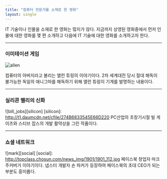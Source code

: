 ```yaml
---
title: "컴퓨터 전문가를 소재로 한 영화" 
layout: single 
---
```


IT 기술이나 인물을 소재로 한 영화는 많지가 않다. 
지금까지 상영된 영화중에서 먼저 인물에 대한 영화를 몇 편 소개하고 다음에 IT 기술에 대한 영화를 소개하고자 한다. 

---
### 이미테이션 게임 
![allen][imitation]

[imitation]: https://upload.wikimedia.org/wikipedia/ko/d/de/%EC%9D%B4%EB%AF%B8%ED%85%8C%EC%9D%B4%EC%85%98_%EA%B2%8C%EC%9E%84.jpg

컴퓨터의 아버지라고 불리는 앨런 튜링의 이야기이다. 2차 세계대전 당시 절대 해독이 불가능한 독일의 애니그마를 해독하기 위해 앨런 튜링이 기계를 발명하는 내용이다. 

---
### 실리콘 밸리의 신화 
![bill_jobs][silicon]
[silicon]:
http://t1.daumcdn.net/cfile/274B6833545E66D220
PC산업의 초창기시절 빌 게이츠와 스티브 잡스의 개발 활약상을 그린 작품이다. 

---
### 쇼셜 네트워크 
![mark][social]
[social]:
http://topclass.chosun.com/news_img/1901/1901_112.jpg
페이스북 창업자 마크 주커버거 이야기이다. 냅스터 개발자 숀 파커가 등장하여 페이스북의 초대 CEO가 되는 부분도 흥미롭다. 


